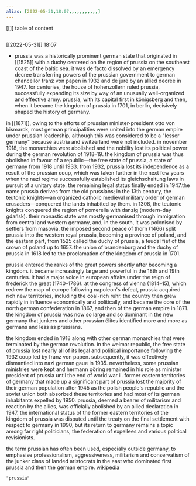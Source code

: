 ```yaml
---
alias: [2022-05-31,18:07,,,,,,,,,,,]
---
```

[[]]
table of content
```toc
```

[[2022-05-31]] 18:07
- prussia was a historically prominent german state that originated in [[1525]] with a duchy centered on the region of prussia on the southeast coast of the baltic sea. it was de facto dissolved by an emergency decree transferring powers of the prussian government to german chancellor franz von papen in 1932 and de jure by an allied decree in 1947. for centuries, the house of hohenzollern ruled prussia, successfully expanding its size by way of an unusually well-organized and effective army. prussia, with its capital first in königsberg and then, when it became the kingdom of prussia in 1701, in berlin, decisively shaped the history of germany.

in [[1871]], owing to the efforts of prussian minister-president otto von bismarck, most german principalities were united into the german empire under prussian leadership, although this was considered to be a "lesser germany" because austria and switzerland were not included. in november 1918, the monarchies were abolished and the nobility lost its political power during the german revolution of 1918–19. the kingdom of prussia was thus abolished in favour of a republic—the free state of prussia, a state of germany from 1918 until 1933. from 1932, prussia lost its independence as a result of the prussian coup, which was taken further in the next few years when the nazi regime successfully established its gleichschaltung laws in pursuit of a unitary state.  the remaining legal status finally ended in 1947.the name prussia derives from the old prussians; in the 13th century, the teutonic knights—an organized catholic medieval military order of german crusaders—conquered the lands inhabited by them. in 1308, the teutonic knights conquered the region of pomerelia with danzig (modern-day gdańsk). their monastic state was mostly germanised through immigration from central and western germany, and, in the south, it was polonised by settlers from masovia. the imposed second peace of thorn (1466) split prussia into the western royal prussia, becoming a province of poland, and the eastern part, from 1525 called the duchy of prussia, a feudal fief of the crown of poland up to 1657. the union of brandenburg and the duchy of prussia in 1618 led to the proclamation of the kingdom of prussia in 1701.

prussia entered the ranks of the great powers shortly after becoming a kingdom. it became increasingly large and powerful in the 18th and 19th centuries. it had a major voice in european affairs under the reign of frederick the great (1740–1786). at the congress of vienna (1814–15), which redrew the map of europe following napoleon's defeat, prussia acquired rich new territories, including the coal-rich ruhr. the country then grew rapidly in influence economically and politically, and became the core of the north german confederation in 1867, and then of the german empire in 1871. the kingdom of prussia was now so large and so dominant in the new germany that junkers and other prussian élites identified more and more as germans and less as prussians.

the kingdom ended in 1918 along with other german monarchies that were terminated by the german revolution. in the weimar republic, the free state of prussia lost nearly all of its legal and political importance following the 1932 coup led by franz von papen. subsequently, it was effectively dismantled into nazi german gaue in 1935. nevertheless, some prussian ministries were kept and hermann göring remained in his role as minister president of prussia until the end of world war ii. former eastern territories of germany that made up a significant part of prussia lost the majority of their german population after 1945 as the polish people's republic and the soviet union both absorbed these territories and had most of its german inhabitants expelled by 1950. prussia, deemed a bearer of militarism and reaction by the allies, was officially abolished by an allied declaration in 1947. the international status of the former eastern territories of the kingdom of prussia was disputed until the treaty on the final settlement with respect to germany in 1990, but its return to germany remains a topic among far right politicians, the federation of expellees and various political revisionists.

the term prussian has often been used, especially outside germany, to emphasise professionalism, aggressiveness, militarism and conservatism of the junker class of landed aristocrats in the east who dominated first prussia and then the german empire.
[wikipedia](https://en.wikipedia.org/wiki/prussia)
```query
"prussia"
```